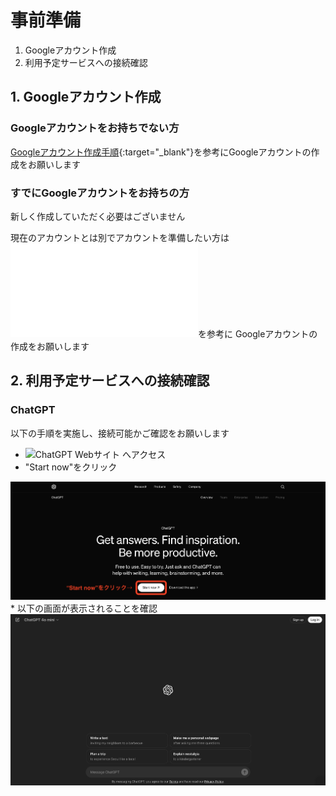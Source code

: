 # 事前準備

1. Googleアカウント作成
2. 利用予定サービスへの接続確認

## 1. Googleアカウント作成

### Googleアカウントをお持ちでない方

[Googleアカウント作成手順](./NewGoogleAccount.md){:target="_blank"}を参考にGoogleアカウントの作成をお願いします

### すでにGoogleアカウントをお持ちの方

新しく作成していただく必要はございません

現在のアカウントとは別でアカウントを準備したい方は  
![すでにGoogleアカウントをお持ちで、別のアカウントを作成したい方](./OtherGoogleAccount.md)を参考に 
Googleアカウントの作成をお願いします

## 2. 利用予定サービスへの接続確認

### ChatGPT

以下の手順を実施し、接続可能かご確認をお願いします

* ![ChatGPT Webサイト](https://openai.com/chatgpt/) へアクセス
* "Start now"をクリック
<img src="../images/ChatGPT_1.png" width="1000">
* 以下の画面が表示されることを確認
<img src="../images/ChatGPT_2.png" width="1000">
